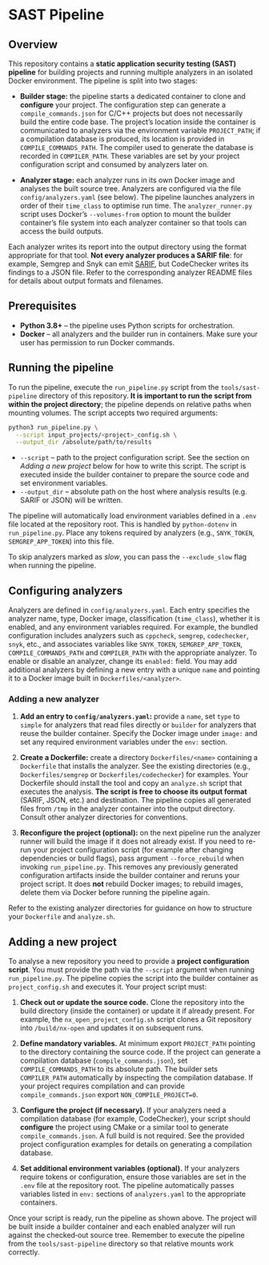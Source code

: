 # SAST Pipeline

## Overview

This repository contains a **static application security testing (SAST) pipeline** for
building projects and running multiple analyzers in an isolated Docker
environment.  The pipeline is split into two stages:

* **Builder stage:** the pipeline starts a dedicated container to
  clone and **configure** your project.  The configuration step can
  generate a `compile_commands.json` for C/C++ projects but does not
  necessarily build the entire code base.  The project’s location
  inside the container is communicated to analyzers via the
  environment variable `PROJECT_PATH`; if a compilation database is
  produced, its location is provided in `COMPILE_COMMANDS_PATH`.  The
  compiler used to generate the database is recorded in
  `COMPILER_PATH`.  These variables are set by your project
  configuration script and consumed by analyzers later on.

* **Analyzer stage:** each analyzer runs in its own Docker image and
  analyses the built source tree.  Analyzers are configured via the
  file `config/analyzers.yaml` (see below).  The pipeline launches
  analyzers in order of their `time_class` to optimise run time.  The
  `analyzer_runner.py` script uses Docker’s `--volumes-from` option to
  mount the builder container’s file system into each analyzer
  container so that tools can access the build outputs.

Each analyzer writes its report into the output directory using the
format appropriate for that tool.  **Not every analyzer produces a
SARIF file**: for example, Semgrep and Snyk can emit
[SARIF](https://docs.oasis-open.org/sarif/sarif/v2.1.0/os/sarif-v2.1.0-os.html),
but CodeChecker writes its findings to a JSON file.
Refer to the corresponding analyzer README files for details about
output formats and filenames.

## Prerequisites

* **Python 3.8+** – the pipeline uses Python scripts for orchestration.
* **Docker** – all analyzers and the builder run in containers.  Make
  sure your user has permission to run Docker commands.

## Running the pipeline

To run the pipeline, execute the `run_pipeline.py` script from the
`tools/sast-pipeline` directory of this repository.  **It is important
to run the script from within the project directory**; the pipeline
depends on relative paths when mounting volumes.  The script accepts
two required arguments:

```bash
python3 run_pipeline.py \
  --script input_projects/<project>_config.sh \
  --output_dir /absolute/path/to/results
```

* `--script` – path to the project configuration script.  See the
  section on *Adding a new project* below for how to write this
  script.  The script is executed inside the builder container to
  prepare the source code and set environment variables.
* `--output_dir` – absolute path on the host where analysis results
  (e.g. SARIF or JSON) will be written.

The pipeline will automatically load environment variables defined in
a `.env` file located at the repository root.  This is handled by
`python-dotenv` in `run_pipeline.py`.  Place any tokens required
by analyzers (e.g., `SNYK_TOKEN`, `SEMGREP_APP_TOKEN`) into this file.

To skip analyzers marked as _slow_, you can pass the `--exclude_slow`
flag when running the pipeline.

## Configuring analyzers

Analyzers are defined in `config/analyzers.yaml`.  Each entry
specifies the analyzer name, type, Docker image, classification
(`time_class`), whether it is enabled, and any environment variables
required.  For example, the bundled configuration includes analyzers
such as `cppcheck`, `semgrep`, `codechecker`, `snyk`, etc., and
associates variables like `SNYK_TOKEN`, `SEMGREP_APP_TOKEN`,
`COMPILE_COMMANDS_PATH` and `COMPILER_PATH` with the appropriate
analyzer.  To enable or disable an analyzer,
change its `enabled:` field.  You may add additional analyzers by
defining a new entry with a unique `name` and pointing it to a Docker
image built in `Dockerfiles/<analyzer>`.

### Adding a new analyzer

1. **Add an entry to `config/analyzers.yaml`:** provide a `name`, set
   `type` to `simple` for analyzers that read files directly or
   `builder` for analyzers that reuse the builder container.  Specify
   the Docker image under `image:` and set any required environment
   variables under the `env:` section.

2. **Create a Dockerfile:** create a directory `Dockerfiles/<name>`
   containing a `Dockerfile` that installs the analyzer.  See the
   existing directories (e.g., `Dockerfiles/semgrep` or
   `Dockerfiles/codechecker`) for examples.  Your Dockerfile should
   install the tool and copy an `analyze.sh` script that executes the
   analysis.  **The script is free to choose its output format**
   (SARIF, JSON, etc.) and destination.  The pipeline copies all
   generated files from `/tmp` in the analyzer container into the
   output directory.  Consult other analyzer directories for
   conventions.

3. **Reconfigure the project (optional):** on the next pipeline
   run the analyzer runner will build the image if it does not
   already exist.  If you need to re-run your project configuration
   script (for example after changing dependencies or build flags),
   pass argument `--force_rebuild` when invoking `run_pipeline.py`.  This
   removes any previously generated configuration artifacts inside the
   builder container and reruns your project script.
   It does **not** rebuild Docker images; to rebuild images, delete
   them via Docker before running the pipeline again.

Refer to the existing analyzer directories for guidance on how to
structure your `Dockerfile` and `analyze.sh`.

## Adding a new project

To analyse a new repository you need to provide a **project
configuration script**.  You must provide the path via the
`--script` argument when running `run_pipeline.py`. The pipeline copies the script into the builder
container as `project_config.sh` and executes it.
Your project script must:

1. **Check out or update the source code.**  Clone the repository
   into the build directory (inside the container) or update it if
   already present.  For example, the `nx_open_project_config.sh`
   script clones a Git repository into `/build/nx-open` and updates
   it on subsequent runs.

2. **Define mandatory variables.**  At minimum export
   `PROJECT_PATH` pointing to the directory containing the source code.
   If the project can generate a compilation database
   (`compile_commands.json`), set `COMPILE_COMMANDS_PATH` to its
   absolute path.  The builder sets `COMPILER_PATH` automatically by
   inspecting the compilation database.  If your project
   requires compilation and can provide `compile_commands.json`
   export `NON_COMPILE_PROJECT=0`.

3. **Configure the project (if necessary).**  If your analyzers need
   a compilation database (for example, CodeChecker), your script
   should **configure** the project using CMake or a similar tool to
   generate `compile_commands.json`.  A full build is not required.
   See the provided project configuration examples for details on
   generating a compilation database.

4. **Set additional environment variables (optional).**  If your
   analyzers require tokens or configuration, ensure those variables
   are set in the `.env` file at the repository root.  The pipeline
   automatically passes variables listed in `env:` sections of
   `analyzers.yaml` to the appropriate containers.

Once your script is ready, run the pipeline as shown above.  The
project will be built inside a builder container and each enabled
analyzer will run against the checked‑out source tree.  Remember to
execute the pipeline from the `tools/sast-pipeline` directory so that
relative mounts work correctly.

